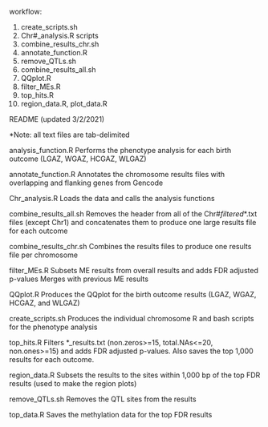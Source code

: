 workflow:
1) create_scripts.sh
2) Chr#_analysis.R scripts 
3) combine_results_chr.sh
4) annotate_function.R
5) remove_QTLs.sh
6) combine_results_all.sh
7) QQplot.R
8) filter_MEs.R
9) top_hits.R
10) region_data.R, plot_data.R

README (updated 3/2/2021)

*Note: all text files are tab-delimited
 
analysis_function.R 		Performs the phenotype analysis for each birth outcome (LGAZ, WGAZ, HCGAZ, WLGAZ)

annotate_function.R		Annotates the chromosome results files with overlapping and flanking genes from Gencode

Chr_analysis.R 			Loads the data and calls the analysis functions
    
combine_results_all.sh		Removes the header from all of the Chr#_filtered_*.txt files (except Chr1) and
		    		concatenates them to produce one large results file for each outcome

combine_results_chr.sh		Combines the results files to produce one results file per chromosome 

filter_MEs.R			Subsets ME results from overall results and adds FDR adjusted p-values 
				Merges with previous ME results

QQplot.R			Produces the QQplot for the birth outcome results (LGAZ, WGAZ, HCGAZ, and WLGAZ)

create_scripts.sh		Produces the individual chromosome R and bash scripts for the phenotype analysis
				
top_hits.R			Filters *_results.txt (non.zeros>=15, total.NAs<=20, non.ones>=15) and adds 
				FDR adjusted p-values. Also saves the top 1,000 results for each outcome.
				
region_data.R			Subsets the results to the sites within 1,000 bp of the top FDR results
				(used to make the region plots) 

remove_QTLs.sh			Removes the QTL sites from the results 

top_data.R			Saves the methylation data for the top FDR results